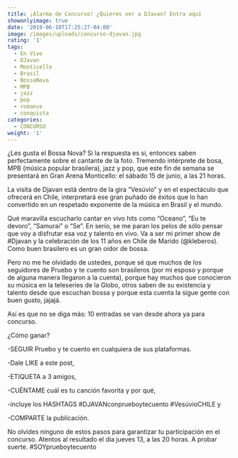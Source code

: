 ```yaml
---
title: ¡Alarma de Concurso! ¿Quieres ver a DJavan? Entra aquí
showonlyimage: true
date: '2019-06-10T17:25:27-04:00'
image: /images/uploads/concurso-djavan.jpg
rating: '1'
tags:
  - En Vivo
  - DJavan
  - Monticello
  - Brasil
  - BossaNova
  - MPB
  - jazz
  - pop
  - romance
  - conquista
categories:
  - CONCURSO
weight: '1'
---
```

¿Les gusta el Bossa Nova? Si la respuesta es sí, entonces saben perfectamente sobre el cantante de la foto. Tremendo intérprete de bosa, MPB (música popular brasilera), jazz y pop, que este fin de semana se presentará en Gran Arena Monticello: el sábado 15 de junio, a las 21 horas.

<!--more--> 

La visita de Djavan está dentro de la gira “Vesúvio” y en el espectáculo que ofrecerá en Chile, interpretará ese gran puñado de éxitos que lo han convertido en un respetado exponente de la música en Brasil y el mundo.

Qué maravilla escucharlo cantar en vivo hits como “Oceano”, “Eu te devoro”, “Samurai” o “Se”. En serio, se me paran los pelos de sólo pensar que voy a disfrutar esa voz y talento en vivo. Va a ser mi primer show de #Djavan y la celebración de los 11 años en Chile de Marido (@kleberos). Como buen brasilero es un gran oidor de bossa.

Pero no me he olvidado de ustedes, porque sé que muchos de los seguidores de Pruebo y te cuento son brasileros (por mi esposo y porque de alguna manera llegaron a la cuenta), porque hay muchos que conocieron su música en la teleseries de la Globo, otros saben de su existencia y talento desde que escuchan bossa y porque esta cuenta la sigue gente con buen gusto, jajajá.

Así es que no se diga más: 10 entradas se van desde ahora ya para concurso.

¿Cómo ganar?

\-SEGUIR Pruebo y te cuento en cualquiera de sus plataformas.

\-Dale LIKE a este post,

\-ETIQUETA a 3 amigos,

\-CUÉNTAME cuál es tu canción favorita y por qué,

\-incluye los HASHTAGS #DJAVANconprueboytecuento #VesúvioCHILE y

\-COMPARTE la publicación.

No olvides ninguno de estos pasos para garantizar tu participación en el concurso. Atentos al resultado el día jueves 13, a las 20 horas. A probar suerte. #SOYprueboytecuento
